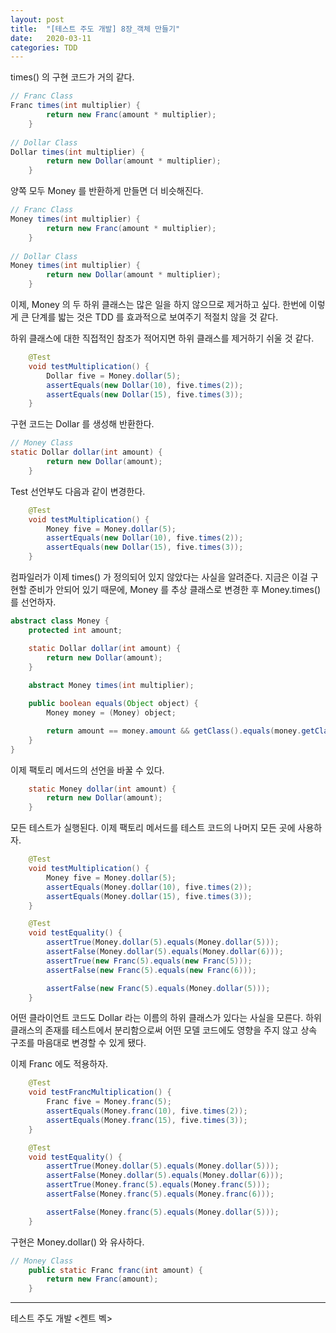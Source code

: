 ```yaml
---
layout: post
title:  "[테스트 주도 개발] 8장_객체 만들기"
date:   2020-03-11
categories: TDD
---
```


times() 의 구현 코드가 거의 같다.

```java
// Franc Class
Franc times(int multiplier) {
        return new Franc(amount * multiplier);
    }
    
// Dollar Class
Dollar times(int multiplier) {
        return new Dollar(amount * multiplier);
    }
```

양쪽 모두 Money 를 반환하게 만들면 더 비슷해진다.

```java
// Franc Class
Money times(int multiplier) {
        return new Franc(amount * multiplier);
    }
    
// Dollar Class
Money times(int multiplier) {
        return new Dollar(amount * multiplier);
    }
```

이제, Money 의 두 하위 클래스는 많은 일을 하지 않으므로 제거하고 싶다. 한번에 이렇게 큰 단계를 밟는 것은 TDD 를 효과적으로 보여주기 적절치 않을 것 같다. 

하위 클래스에 대한 직접적인 참조가 적어지면 하위 클래스를 제거하기 쉬울 것 같다.

```java
    @Test
    void testMultiplication() {
        Dollar five = Money.dollar(5);
        assertEquals(new Dollar(10), five.times(2));
        assertEquals(new Dollar(15), five.times(3));
    }

```

구현 코드는 Dollar 를 생성해 반환한다.

```java
// Money Class
static Dollar dollar(int amount) {
        return new Dollar(amount);
    }
```

Test 선언부도 다음과 같이 변경한다.

```java
    @Test
    void testMultiplication() {
        Money five = Money.dollar(5);
        assertEquals(new Dollar(10), five.times(2));
        assertEquals(new Dollar(15), five.times(3));
    }

```

컴파일러가 이제 times() 가 정의되어 있지 않았다는 사실을 알려준다. 지금은 이걸 구현할 준비가 안되어 있기 때문에, Money 를 추상 클래스로 변경한 후 Money.times() 를 선언하자.

```java
abstract class Money {
    protected int amount;

    static Dollar dollar(int amount) {
        return new Dollar(amount);
    }
    
    abstract Money times(int multiplier);

    public boolean equals(Object object) {
        Money money = (Money) object;

        return amount == money.amount && getClass().equals(money.getClass());
    }
}
```

이제 팩토리 메서드의 선언을 바꿀 수 있다.

```java
    static Money dollar(int amount) {
        return new Dollar(amount);
    }

```

모든 테스트가 실행된다. 이제 팩토리 메서드를 테스트 코드의 나머지 모든 곳에 사용하자.

```java
    @Test
    void testMultiplication() {
        Money five = Money.dollar(5);
        assertEquals(Money.dollar(10), five.times(2));
        assertEquals(Money.dollar(15), five.times(3));
    }

    @Test
    void testEquality() {
        assertTrue(Money.dollar(5).equals(Money.dollar(5)));
        assertFalse(Money.dollar(5).equals(Money.dollar(6)));
        assertTrue(new Franc(5).equals(new Franc(5)));
        assertFalse(new Franc(5).equals(new Franc(6)));

        assertFalse(new Franc(5).equals(Money.dollar(5)));
    }
```

어떤 클라이언트 코드도 Dollar 라는 이름의 하위 클래스가 있다는 사실을 모른다. 하위 클래스의 존재를 테스트에서 분리함으로써 어떤 모델 코드에도 영향을 주지 않고 상속 구조를 마음대로 변경할 수 있게 됐다.

이제 Franc 에도 적용하자.

```java
    @Test
    void testFrancMultiplication() {
        Franc five = Money.franc(5);
        assertEquals(Money.franc(10), five.times(2));
        assertEquals(Money.franc(15), five.times(3));
    }

    @Test
    void testEquality() {
        assertTrue(Money.dollar(5).equals(Money.dollar(5)));
        assertFalse(Money.dollar(5).equals(Money.dollar(6)));
        assertTrue(Money.franc(5).equals(Money.franc(5)));
        assertFalse(Money.franc(5).equals(Money.franc(6)));

        assertFalse(Money.franc(5).equals(Money.dollar(5)));
    }
```

구현은 Money.dollar() 와 유사하다.

```java
// Money Class
    public static Franc franc(int amount) {
        return new Franc(amount);
    }
```

---

테스트 주도 개발 <켄트 벡>
